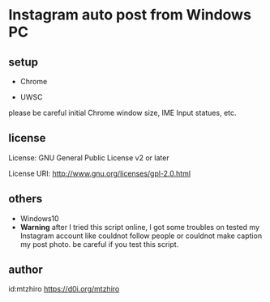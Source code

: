 # Instagram auto post from Windows PC

## setup

- Chrome

- UWSC

please be careful initial Chrome window size, IME Input statues, etc.

## license

License: GNU General Public License v2 or later

License URI: http://www.gnu.org/licenses/gpl-2.0.html

## others

- Windows10
- **Warning** after I tried this script online, I got some troubles on tested my Instagram account like couldnot follow people or couldnot make caption my post photo. be careful if you test this script.

## author

id:mtzhiro  https://d0i.org/mtzhiro
